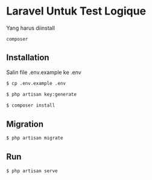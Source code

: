 # Laravel Untuk Test Logique

Yang harus diinstall

```
composer

```


## Installation

Salin file .env.example ke .env
``` bash
$ cp .env.example .env
```
``` bash
$ php artisan key:generate
```

``` bash
$ composer install
```

## Migration

``` bash
$ php artisan migrate
```

## Run

``` bash
$ php artisan serve
```

